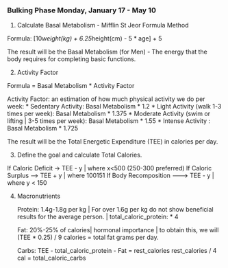 ### Bulking Phase Monday, January 17 - May 10

1. Calculate Basal Metabolism - Mifflin St Jeor Formula Method

Formula: [10*weight(kg) + 6.25*height(cm) - 5 * age] + 5 

The result will be the Basal Metabolism (for Men) - The energy that the body requires for completing basic functions. 

2. Activity Factor

Formula = Basal Metabolism * Activity Factor

Activity Factor: an estimation of how much physical activity we do per week:
       * Sedentary Activity: Basal Metabolism * 1.2
       * Light Activity (walk 1-3 times per week): Basal Metabolism * 1.375
       * Moderate Activity (swim or lifting | 3-5 times per week): Basal Metabolism * 1.55
       * Intense Activity : Basal Metabolism * 1.725
       
The result will be the Total Energetic Expenditure (TEE) in calories per day.     

3. Define the goal and calculate Total Calories.

If Caloric Deficit -> TEE - y | where x<500 (250-300 preferred)
If Caloric Surplus --> TEE + y | where 100<y>151 
If Body Recomposition ---> TEE - y | where y < 150
    
4. Macronutrients
    
    Protein: 1.4g-1.8g per kg | For over 1.6g per kg do not show beneficial results for the average person. | total_caloric_protein: * 4
    
    Fat: 20%-25% of calories| hormonal importance | to obtain this, we will (TEE * 0.25) / 9 calories = total fat grams per day.
    
    Carbs: TEE - total_caloric_protein - Fat = rest_calories
    rest_calories / 4 cal = total_caloric_carbs
